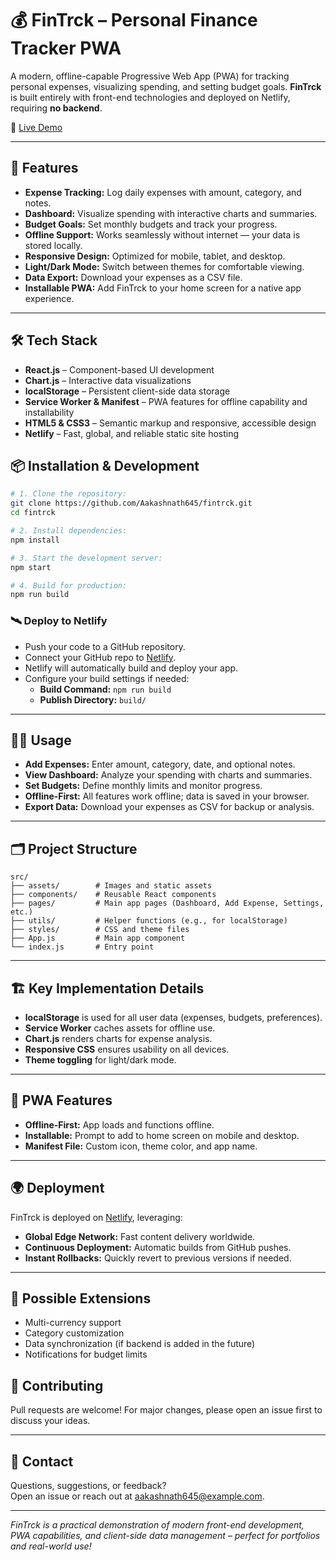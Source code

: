 
# 💰 FinTrck – Personal Finance Tracker PWA

A modern, offline-capable Progressive Web App (PWA) for tracking personal expenses, visualizing spending, and setting budget goals. **FinTrck** is built entirely with front-end technologies and deployed on Netlify, requiring **no backend**.

🔗 [Live Demo](https://fintrckapp.netlify.app/)

---

## 🚀 Features

- **Expense Tracking:** Log daily expenses with amount, category, and notes.
- **Dashboard:** Visualize spending with interactive charts and summaries.
- **Budget Goals:** Set monthly budgets and track your progress.
- **Offline Support:** Works seamlessly without internet — your data is stored locally.
- **Responsive Design:** Optimized for mobile, tablet, and desktop.
- **Light/Dark Mode:** Switch between themes for comfortable viewing.
- **Data Export:** Download your expenses as a CSV file.
- **Installable PWA:** Add FinTrck to your home screen for a native app experience.

---

## 🛠️ Tech Stack

- **React.js** – Component-based UI development
- **Chart.js** – Interactive data visualizations
- **localStorage** – Persistent client-side data storage
- **Service Worker & Manifest** – PWA features for offline capability and installability
- **HTML5 & CSS3** – Semantic markup and responsive, accessible design
- **Netlify** – Fast, global, and reliable static site hosting


## 📦 Installation & Development

```bash
# 1. Clone the repository:
git clone https://github.com/Aakashnath645/fintrck.git
cd fintrck

# 2. Install dependencies:
npm install

# 3. Start the development server:
npm start

# 4. Build for production:
npm run build
```

### 🛰️ Deploy to Netlify

- Push your code to a GitHub repository.
- Connect your GitHub repo to [Netlify](https://www.netlify.com/).
- Netlify will automatically build and deploy your app.
- Configure your build settings if needed:
  - **Build Command:** `npm run build`
  - **Publish Directory:** `build/`

---

## 🧑‍💻 Usage

- **Add Expenses:** Enter amount, category, date, and optional notes.
- **View Dashboard:** Analyze your spending with charts and summaries.
- **Set Budgets:** Define monthly limits and monitor progress.
- **Offline-First:** All features work offline; data is saved in your browser.
- **Export Data:** Download your expenses as CSV for backup or analysis.

---

## 🗂️ Project Structure

```
src/
├── assets/        # Images and static assets
├── components/    # Reusable React components
├── pages/         # Main app pages (Dashboard, Add Expense, Settings, etc.)
├── utils/         # Helper functions (e.g., for localStorage)
├── styles/        # CSS and theme files
├── App.js         # Main app component
└── index.js       # Entry point
```

---

## 🏗️ Key Implementation Details

- **localStorage** is used for all user data (expenses, budgets, preferences).
- **Service Worker** caches assets for offline use.
- **Chart.js** renders charts for expense analysis.
- **Responsive CSS** ensures usability on all devices.
- **Theme toggling** for light/dark mode.

---

## 📱 PWA Features

- **Offline-First:** App loads and functions offline.
- **Installable:** Prompt to add to home screen on mobile and desktop.
- **Manifest File:** Custom icon, theme color, and app name.

---

## 🌍 Deployment

FinTrck is deployed on [Netlify](https://www.netlify.com), leveraging:

- **Global Edge Network:** Fast content delivery worldwide.
- **Continuous Deployment:** Automatic builds from GitHub pushes.
- **Instant Rollbacks:** Quickly revert to previous versions if needed.

---

## 🧩 Possible Extensions

- Multi-currency support
- Category customization
- Data synchronization (if backend is added in the future)
- Notifications for budget limits

## 🙌 Contributing

Pull requests are welcome! For major changes, please open an issue first to discuss your ideas.

---

## 📧 Contact

Questions, suggestions, or feedback?  
Open an issue or reach out at [aakashnath645@example.com](mailto:aakashnath645@gmail.com).

---

_FinTrck is a practical demonstration of modern front-end development, PWA capabilities, and client-side data management – perfect for portfolios and real-world use!_
